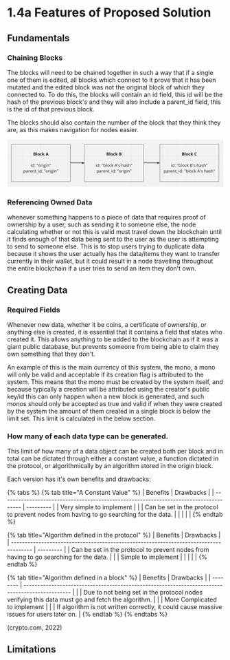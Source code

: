 # 1.4a Features of Proposed Solution

## Fundamentals

### Chaining Blocks

The blocks will need to be chained together in such a way that if a single one of them is edited, all blocks which connect to it prove that it has been mutated and the edited block was not the original block of which they connected to. To do this, the blocks will contain an id field, this id will be the hash of the previous block's and they will also include a parent\_id field, this is the id of that previous block.

The blocks should also contain the number of the block that they think they are, as this makes navigation for nodes easier.

![A basic diagram explaining the id fields](<../.gitbook/assets/image (3).png>)

### Referencing Owned Data

whenever something happens to a piece of data that requires proof of ownership by a user, such as sending it to someone else, the node calculating whether or not this is valid must travel down the blockchain until it finds enough of that data being sent to the user as the user is attempting to send to someone else. This is to stop users trying to duplicate data because it shows the user actually has the data/items they want to transfer currently in their wallet, but it could result in a node travelling throughout the entire blockchain if a user tries to send an item they don't own.

## Creating Data

### Required Fields

Whenever new data, whether it be coins, a certificate of ownership, or anything else is created, it is essential that it contains a field that states who created it. This allows anything to be added to the blockchain as if it was a giant public database, but prevents someone from being able to claim they own something that they don't.

An example of this is the main currency of this system, the mono, a mono will only be valid and acceptable if its creation flag is attributed to the system. This means that the mono must be created by the system itself, and because typically a creation will be attributed using the creator's public key/id this can only happen when a new block is generated, and such monos should only be accepted as true and valid if when they were created by the system the amount of them created in a single block is below the limit set. This limit is calculated in the below section.

### How many of each data type can be generated.

This limit of how many of a data object can be created both per block and in total can be dictated through either a constant value, a function dictated in the protocol, or algorithmically by an algorithm stored in the origin block.&#x20;

Each version has it's own benefits and drawbacks:

{% tabs %}
{% tab title="A Constant Value" %}
| Benefits                                                                              | Drawbacks |
| ------------------------------------------------------------------------------------- | --------- |
| Very simple to implement                                                              |           |
| Can be set in the protocol to prevent nodes from having to go searching for the data. |           |
|                                                                                       |           |
{% endtab %}

{% tab title="Algorithm defined in the protocol" %}
| Benefits                                                                              | Drawbacks |
| ------------------------------------------------------------------------------------- | --------- |
| Can be set in the protocol to prevent nodes from having to go searching for the data. |           |
| Simple to implement                                                                   |           |
|                                                                                       |           |
{% endtab %}

{% tab title="Algorithm defined in a block" %}
| Benefits | Drawbacks                                                                                       |
| -------- | ----------------------------------------------------------------------------------------------- |
|          | Due to not being set in the protocol nodes verifying this data must go and fetch the algorithm. |
|          | More Complicated to implement                                                                   |
|          | If algorithm is not written correctly, it could cause massive issues for users later on.        |
{% endtab %}
{% endtabs %}

(crypto.com, 2022)

## Limitations
